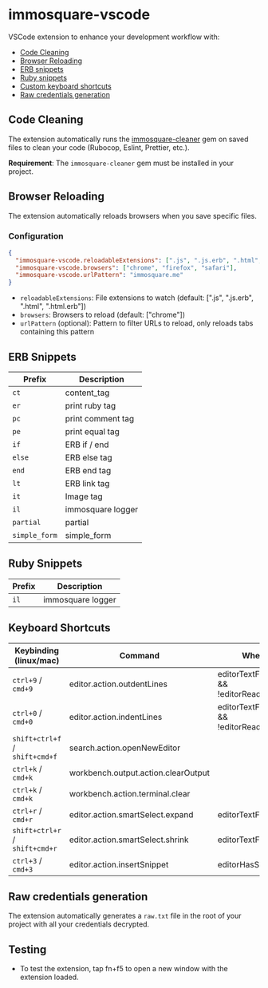 # immosquare-vscode

VSCode extension to enhance your development workflow with:
- [Code Cleaning](#code-cleaning)
- [Browser Reloading](#browser-reloading)
- [ERB snippets](#erb-snippets)
- [Ruby snippets](#ruby-snippets)
- [Custom keyboard shortcuts](#keyboard-shortcuts)
- [Raw credentials generation](#raw-credentials-generation)

## Code Cleaning

The extension automatically runs the [immosquare-cleaner](https://github.com/immosquare/immosquare-cleaner) gem on saved files to clean your code (Rubocop, Eslint, Prettier, etc.).

**Requirement**: The `immosquare-cleaner` gem must be installed in your project.

## Browser Reloading

The extension automatically reloads browsers when you save specific files.

### Configuration

```json
{
  "immosquare-vscode.reloadableExtensions": [".js", ".js.erb", ".html", ".html.erb"],
  "immosquare-vscode.browsers": ["chrome", "firefox", "safari"],
  "immosquare-vscode.urlPattern": "immosquare.me"
}
```

- `reloadableExtensions`: File extensions to watch (default: [".js", ".js.erb", ".html", ".html.erb"])
- `browsers`: Browsers to reload (default: ["chrome"])
- `urlPattern` (optional): Pattern to filter URLs to reload, only reloads tabs containing this pattern

## ERB Snippets
| Prefix        | Description       |
| ------------- | ----------------- |
| `ct`          | content_tag       |
| `er`          | print ruby tag    |
| `pc`          | print comment tag |
| `pe`          | print equal tag   |
| `if`          | ERB if / end      |
| `else`        | ERB else tag      |
| `end`         | ERB end tag       |
| `lt`          | ERB link tag      |
| `it`          | Image tag         |
| `il`          | immosquare logger |
| `partial`     | partial           |
| `simple_form` | simple_form       |

## Ruby Snippets
| Prefix   | Description       |
| -------- | ----------------- |
| `il`     | immosquare logger |

## Keyboard Shortcuts

| Keybinding (linux/mac)         | Command                                  | When                                  |
| ------------------------------ | ---------------------------------------- | ------------------------------------- |
| `ctrl+9` / `cmd+9`             | editor.action.outdentLines               | editorTextFocus && !editorReadonly    |
| `ctrl+0` / `cmd+0`             | editor.action.indentLines                | editorTextFocus && !editorReadonly    |
| `shift+ctrl+f` / `shift+cmd+f` | search.action.openNewEditor              |                                       |
| `ctrl+k` / `cmd+k`             | workbench.output.action.clearOutput      |                                       |
| `ctrl+k` / `cmd+k`             | workbench.action.terminal.clear          |                                       |
| `ctrl+r` / `cmd+r`             | editor.action.smartSelect.expand         | editorTextFocus                       |
| `shift+ctrl+r` / `shift+cmd+r` | editor.action.smartSelect.shrink         | editorTextFocus                       |
| `ctrl+3` / `cmd+3`             | editor.action.insertSnippet              | editorHasSelection                    |

## Raw credentials generation

The extension automatically generates a `raw.txt` file in the root of your project with all your credentials decrypted.


## Testing
- To test the extension, tap fn+f5 to open a new window with the extension loaded.

